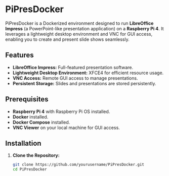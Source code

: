 # PiPresDocker

PiPresDocker is a Dockerized environment designed to run **LibreOffice Impress** (a PowerPoint-like presentation application) on a **Raspberry Pi 4**. It leverages a lightweight desktop environment and VNC for GUI access, enabling you to create and present slide shows seamlessly.

## Features

- **LibreOffice Impress:** Full-featured presentation software.
- **Lightweight Desktop Environment:** XFCE4 for efficient resource usage.
- **VNC Access:** Remote GUI access to manage presentations.
- **Persistent Storage:** Slides and presentations are stored persistently.

## Prerequisites

- **Raspberry Pi 4** with Raspberry Pi OS installed.
- **Docker** installed.
- **Docker Compose** installed.
- **VNC Viewer** on your local machine for GUI access.

## Installation

1. **Clone the Repository:**

   ```bash
   git clone https://github.com/yourusername/PiPresDocker.git
   cd PiPresDocker
